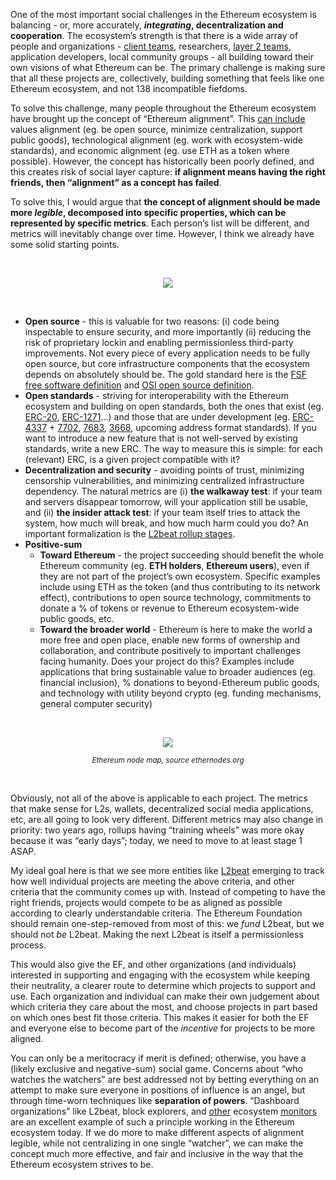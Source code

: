 [category]: <> (General,Blockchains)
[date]: <> (2024/09/28)
[title]: <> (Making Ethereum alignment legible)

One of the most important social challenges in the Ethereum ecosystem is balancing - or, more accurately, **_integrating_, decentralization and cooperation**. The ecosystem’s strength is that there is a wide array of people and organizations - [client teams](https://ethereum.org/en/developers/docs/nodes-and-clients/), researchers, [layer 2 teams](https://vitalik.eth.limo/general/2024/05/29/l2culture.html), application developers, local community groups - all building toward their own visions of what Ethereum can be. The primary challenge is making sure that all these projects are, collectively, building something that feels like one Ethereum ecosystem, and not 138 incompatible fiefdoms.

To solve this challenge, many people throughout the Ethereum ecosystem have brought up the concept of “Ethereum alignment”. This [can include](https://shorturl.at/cTjpy) values alignment (eg. be open source, minimize centralization, support public goods), technological alignment (eg. work with ecosystem-wide standards), and economic alignment (eg. use ETH as a token where possible). However, the concept has historically been poorly defined, and this creates risk of social layer capture: **if alignment means having the right friends, then “alignment” as a concept has failed**.

To solve this, I would argue that **the concept of alignment should be made more _legible_, decomposed into specific properties, which can be represented by specific metrics**. Each person’s list will be different, and metrics will inevitably change over time. However, I think we already have some solid starting points.

<center><br>

![](../../../../images/alignment/turtles.png)

</center><br>

* **Open source** - this is valuable for two reasons: (i) code being inspectable to ensure security, and more importantly (ii) reducing the risk of proprietary lockin and enabling permissionless third-party improvements. Not every piece of every application needs to be fully open source, but core infrastructure components that the ecosystem depends on absolutely should be. The gold standard here is the [FSF free software definition](https://www.gnu.org/philosophy/free-sw.en.html) and [OSI open source definition](https://opensource.org/osd).
* **Open standards** - striving for interoperability with the Ethereum ecosystem and building on open standards, both the ones that exist (eg. [ERC-20](https://eips.ethereum.org/EIPS/eip-20), [ERC-1271](https://eips.ethereum.org/EIPS/eip-1271)…) and those that are under development (eg. [ERC-4337](https://eips.ethereum.org/EIPS/eip-4337) + [7702](https://eips.ethereum.org/EIPS/eip-7702), [7683](https://eips.ethereum.org/EIPS/eip-7683), [3668](https://eips.ethereum.org/EIPS/eip-3668), upcoming address format standards). If you want to introduce a new feature that is not well-served by existing standards, write a new ERC. The way to measure this is simple: for each (relevant) ERC, is a given project compatible with it?
* **Decentralization and security** - avoiding points of trust, minimizing censorship vulnerabilities, and minimizing centralized infrastructure dependency. The natural metrics are (i) **the walkaway test**: if your team and servers disappear tomorrow, will your application still be usable, and (ii) **the insider attack test**: if your team itself tries to attack the system, how much will break, and how much harm could you do? An important formalization is the [L2beat rollup stages](https://l2beat.com/scaling/summary).
* **Positive-sum**
    * **Toward Ethereum** - the project succeeding should benefit the whole Ethereum community (eg. **ETH holders**, **Ethereum users**), even if they are not part of the project’s own ecosystem. Specific examples include using ETH as the token (and thus contributing to its network effect), contributions to open source technology, commitments to donate a % of tokens or revenue to Ethereum ecosystem-wide public goods, etc.
    * **Toward the broader world** - Ethereum is here to make the world a more free and open place, enable new forms of ownership and collaboration, and contribute positively to important challenges facing humanity. Does your project do this? Examples include applications that bring sustainable value to broader audiences (eg. financial inclusion), % donations to beyond-Ethereum public goods, and technology with utility beyond crypto (eg. funding mechanisms, general computer security)

<center><br>
        
![](../../../../images/alignment/ethernodes.png)

<small><i>Ethereum node map, source ethernodes.org</i></small>

</center><br>

Obviously, not all of the above is applicable to each project. The metrics that make sense for L2s, wallets, decentralized social media applications, etc, are all going to look very different. Different metrics may also change in priority: two years ago, rollups having “training wheels” was more okay because it was “early days”; today, we need to move to at least stage 1 ASAP.

My ideal goal here is that we see more entities like [L2beat](https://l2beat.com/) emerging to track how well individual projects are meeting the above criteria, and other criteria that the community comes up with. Instead of competing to have the right friends, projects would compete to be as aligned as possible according to clearly understandable criteria. The Ethereum Foundation should remain one-step-removed from most of this: we _fund_ L2beat, but we should not _be_ L2beat. Making the next L2beat is itself a permissionless process.

This would also give the EF, and other organizations (and individuals) interested in supporting and engaging with the ecosystem while keeping their neutrality, a clearer route to determine which projects to support and use. Each organization and individual can make their own judgement about which criteria they care about the most, and choose projects in part based on which ones best fit those criteria. This makes it easier for both the EF and everyone else to become part of the _incentive_ for projects to be more aligned.

You can only be a meritocracy if merit is defined; otherwise, you have a (likely exclusive and negative-sum) social game. Concerns about “who watches the watchers” are best addressed not by betting everything on an attempt to make sure everyone in positions of influence is an angel, but through time-worn techniques like **separation of powers**. “Dashboard organizations” like L2beat, block explorers, and [other](https://clientdiversity.org/) ecosystem [monitors](https://www.mevwatch.info/) are an excellent example of such a principle working in the Ethereum ecosystem today. If we do more to make different aspects of alignment legible, while not centralizing in one single “watcher”, we can make the concept much more effective, and fair and inclusive in the way that the Ethereum ecosystem strives to be.
